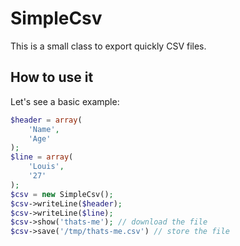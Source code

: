 SimpleCsv
=========

This is a small class to export quickly CSV files.

How to use it
-------------------------

Let's see a basic example:

```php
$header = array(
    'Name',
    'Age'
);
$line = array(
    'Louis',
    '27'
);
$csv = new SimpleCsv();
$csv->writeLine($header);
$csv->writeLine($line);
$csv->show('thats-me'); // download the file
$csv->save('/tmp/thats-me.csv') // store the file
```

